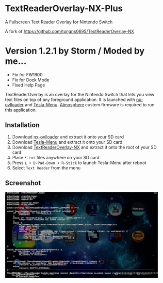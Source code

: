 # TextReaderOverlay-NX-Plus
A Fullscreen Text Reader Overlay for Nintendo Switch

A fork of https://github.com/tungns0695/TextReaderOverlay-NX

# Version 1.2.1 by Storm / Moded by me...

- Fix for FW1600
- Fix for Dock Mode
- Fixed Help Page


TextReaderOverlay is an overlay for the Nintendo Switch that lets you view text files on top of any foreground application. It is launched with [nx-ovlloader](https://github.com/WerWolv/nx-ovlloader) and [Tesla-Menu](https://github.com/WerWolv/Tesla-Menu). [Atmosphere](https://github.com/Atmosphere-NX/Atmosphere) custom firmware is required to run this application.

## Installation

1. Download [nx-ovlloader](https://github.com/WerWolv/nx-ovlloader/releases) and extract it onto your SD card
2. Download [Tesla-Menu](https://github.com/WerWolv/Tesla-Menu/releases) and extract it onto your SD card
3. Download [TextReaderOverlay-NX](https://github.com/Storm21CH/TextReaderOverlay-NX-Plus/releases) and extract it onto the root of your SD card
4. Place `*.txt` files anywhere on your SD card
5. Press `L + D-Pad-Down + R-Stick` to launch Tesla-Menu after reboot
6. Select `Text Reader` from the menu

## Screenshot

<img src="./res/TextReader.jpg" />
